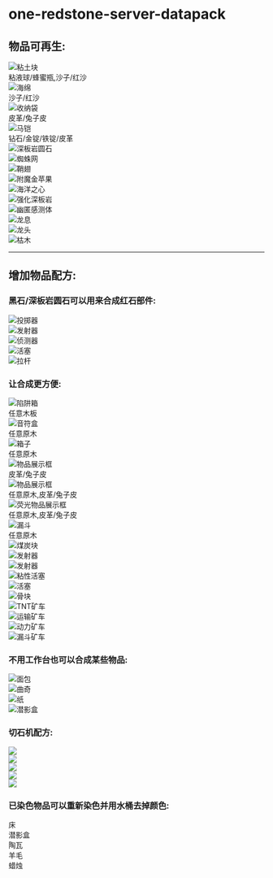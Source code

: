 # one-redstone-server-datapack
## 物品可再生:
![粘土块](Recipe_picture/Items_are_regeneratible/clay.png)  
粘液球/蜂蜜瓶,沙子/红沙  
![海绵](Recipe_picture/Items_are_regeneratible/sponge.png)  
沙子/红沙  
![收纳袋](Recipe_picture/Items_are_regeneratible/bundle.png)  
皮革/兔子皮  
![马铠](Recipe_picture/Items_are_regeneratible/horse_armor.png)  
钻石/金锭/铁锭/皮革  
![深板岩圆石](Recipe_picture/Items_are_regeneratible/cobbled_deepslate.png)  
![蜘蛛网](Recipe_picture/Items_are_regeneratible/cobweb.png)  
![鞘翅](Recipe_picture/Items_are_regeneratible/elytra.png)  
![附魔金苹果](Recipe_picture/Items_are_regeneratible/enchanted_golden_apple.png)  
![海洋之心](Recipe_picture/Items_are_regeneratible/heart_of_the_sea.png)  
![强化深板岩](Recipe_picture/Items_are_regeneratible/reinforced_deepslate.png)  
![幽匿感测体](Recipe_picture/Items_are_regeneratible/sculk_sensor.png)  
![龙息](Recipe_picture/Items_are_regeneratible/dragon_breath.png)  
![龙头](Recipe_picture/Items_are_regeneratible/dragon_head.png)  
![枯木](Recipe_picture/Items_are_regeneratible/dead_bush.png)  
***
## 增加物品配方:
### 黑石/深板岩圆石可以用来合成红石部件:
![投掷器](Recipe_picture/add_item_recipes/dropper.png)  
![发射器](Recipe_picture/add_item_recipes/dispenser3.png)  
![侦测器](Recipe_picture/add_item_recipes/observer.png)  
![活塞](Recipe_picture/add_item_recipes/piston.png)  
![拉杆](Recipe_picture/add_item_recipes/lever.png)  
### 让合成更方便:
![陷阱箱](Recipe_picture/add_item_recipes/trapped_chest.png)  
任意木板  
![音符盒](Recipe_picture/add_item_recipes/note_block.png)  
任意原木  
![箱子](Recipe_picture/add_item_recipes/chest.png)  
任意原木  
![物品展示框](Recipe_picture/add_item_recipes/item_frame.png)  
皮革/兔子皮  
![物品展示框](Recipe_picture/add_item_recipes/item_frame2.png)  
任意原木,皮革/兔子皮  
![荧光物品展示框](Recipe_picture/add_item_recipes/glow_item_frame.png)  
任意原木,皮革/兔子皮  
![漏斗](Recipe_picture/add_item_recipes/hopper.png)  
任意原木  
![煤炭块](Recipe_picture/add_item_recipes/coal_block.png)  
![发射器](Recipe_picture/add_item_recipes/dispenser.png)  
![发射器](Recipe_picture/add_item_recipes/dispenser2.png)  
![粘性活塞](Recipe_picture/add_item_recipes/sticky_piston.png)  
![活塞](Recipe_picture/add_item_recipes/piston2.png)  
![骨块](Recipe_picture/add_item_recipes/bone_block.png)  
![TNT矿车](Recipe_picture/add_item_recipes/tnt_minecart.png)  
![运输矿车](Recipe_picture/add_item_recipes/chest_minecart.png)  
![动力矿车](Recipe_picture/add_item_recipes/furnace_minecart.png)  
![漏斗矿车](Recipe_picture/add_item_recipes/hopper_minecart.png)  
### 不用工作台也可以合成某些物品:
![面包](Recipe_picture/add_item_recipes/bread.png)  
![曲奇](Recipe_picture/add_item_recipes/cookie.png)  
![纸](Recipe_picture/add_item_recipes/paper.png)  
![潜影盒](Recipe_picture/add_item_recipes/shulker_box.png)  
### 切石机配方:
![](Recipe_picture/add_item_recipes/clay_ball.png)  
![](Recipe_picture/add_item_recipes/glowstone_dust.png)  
![](Recipe_picture/add_item_recipes/melon_slice.png)  
![](Recipe_picture/add_item_recipes/quartz.png)  
![](Recipe_picture/add_item_recipes/snowball.png)  
### 已染色物品可以重新染色并用水桶去掉颜色:
床  
潜影盒  
陶瓦  
羊毛  
蜡烛  
